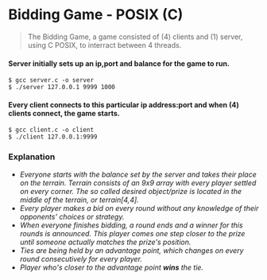# Bidding Game - POSIX (C)

>The Bidding Game, a game consisted of (4) clients and (1) server, using C POSIX, to interract between 4 threads. 

#### Server initially sets up an ip,port and balance for the game to run. 
```
$ gcc server.c -o server
$ ./server 127.0.0.1 9999 1000
```

#### Every client connects to this particular ip address:port and when (4) clients connect, the game starts. 
```
$ gcc client.c -o client
$ ./client 127.0.0.1:9999
```

### Explanation
* _Everyone starts with the balance set by the server and takes their place on the terrain. Terrain consists of an 9x9 array with every player settled on every corner. The so called desired object/prize is located in the middle of the terrain, or terrain[4,4]._
* _Every player makes a bid on every round without any knowledge of their opponents' choices or strategy._
* _When everyone finishes bidding, a round ends and a winner for this rounds is announced. This player comes one step closer to the prize until someone actually matches the prize's position._
* _Ties are being held by an advantage point, which changes on every round consecutively for every player._
* _Player who's closer to the advantage point **wins** the tie._

